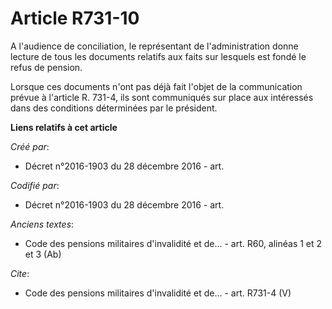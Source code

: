 # Article R731-10

A l'audience de conciliation, le représentant de l'administration donne lecture de tous les documents relatifs aux faits sur
lesquels est fondé le refus de pension.

Lorsque ces documents n'ont pas déjà fait l'objet de la communication prévue à l'article R. 731-4, ils sont communiqués sur
place aux intéressés dans des conditions déterminées par le président.

**Liens relatifs à cet article**

_Créé par_:

  - Décret n°2016-1903 du 28 décembre 2016 - art.

_Codifié par_:

  - Décret n°2016-1903 du 28 décembre 2016 - art.

_Anciens textes_:

  - Code des pensions militaires d'invalidité et de... - art. R60, alinéas 1 et 2 et 3 (Ab)

_Cite_:

  - Code des pensions militaires d'invalidité et de... - art. R731-4 (V)
